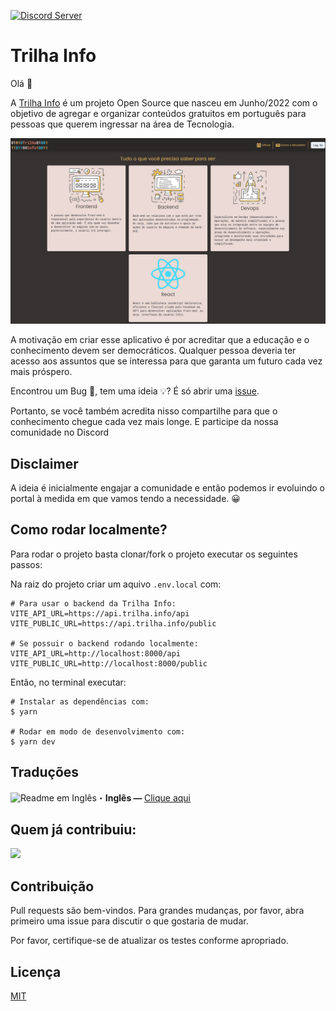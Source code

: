 [![Discord Server](https://discordapp.com/api/guilds/989882634358390794/widget.png?style=banner2)](https://discord.gg/HJ3Spm6R)

# Trilha Info

Olá 👋

A [Trilha Info](https://trilha.info) é um projeto Open Source que nasceu em Junho/2022 com o objetivo de agregar e organizar conteúdos gratuitos em português para pessoas que querem ingressar na área de Tecnologia.

![Preview](/src/preview.png)

A motivação em criar esse aplicativo é por acreditar que a educação e o conhecimento devem ser democráticos. Qualquer pessoa deveria ter acesso aos assuntos que se interessa para que garanta um futuro cada vez mais próspero.

Encontrou um Bug 🐛, tem uma ideia 💡? É só abrir uma [issue](https://github.com/flaviojmendes/trilhainfo/issues).

Portanto, se você também acredita nisso compartilhe para que o conhecimento chegue cada vez mais longe. E participe da nossa comunidade no Discord


## Disclaimer

A ideia é inicialmente engajar a comunidade e então podemos ir evoluindo o portal à medida em que vamos tendo a necessidade. 😀

## Como rodar localmente?

Para rodar o projeto basta clonar/fork o projeto executar os seguintes passos:

Na raiz do projeto criar um aquivo `.env.local` com:

```
# Para usar o backend da Trilha Info:
VITE_API_URL=https://api.trilha.info/api
VITE_PUBLIC_URL=https://api.trilha.info/public

# Se possuir o backend rodando localmente:
VITE_API_URL=http://localhost:8000/api
VITE_PUBLIC_URL=http://localhost:8000/public
```

Então, no terminal executar:

```
# Instalar as dependências com:
$ yarn 

# Rodar em modo de desenvolvimento com:
$ yarn dev

```

## Traduções
<img src = "https://i.imgur.com/lpP9V2p.png" alt="Readme em Inglês" width="16" height="15">・<b>Inglês — </b> [Clique aqui](https://github.com/flaviojmendes/trilhainfo/blob/main/translation/readme-en.md)<br>


## Quem já contribuiu:

<a href = "https://github.com/flaviojmendes/trilhainfo/graphs/contributors">
  <img src = "https://contrib.rocks/image?repo=flaviojmendes/trilhainfo"/>
</a>

## Contribuição
Pull requests são bem-vindos. Para grandes mudanças, por favor, abra primeiro uma issue para discutir o que gostaria de mudar.

Por favor, certifique-se de atualizar os testes conforme apropriado.

## Licença
[MIT](https://choosealicense.com/licenses/mit/)
